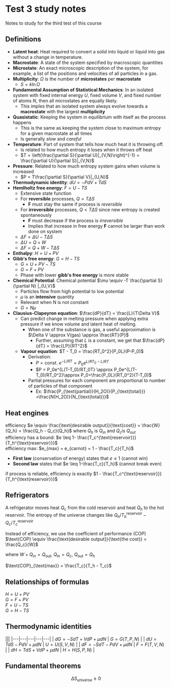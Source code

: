 # Test 3 study notes

Notes to study for the third test of this course

## Definitions

- **Latent heat**: Heat required to convert a solid into liquid or liquid into gas without a change in temperature.
- **Macrostate**:  A state of the system specified by macroscopic quantities
- **Microstate**: An exact microscopic description of the system, for example, a list of the positions and velocities of all particles in a gas.
- **Multiplicity**: $\Omega$ is the number of **microstates** per **macrostate**
  - $S = k \ln\Omega$
- **Fundamental Assumption of Statistical Mechanics**: In an isolated system with fixed internal energy $U$, fixed volume $V$, and fixed number of atoms $N$, then all microstates are equally likely.
  - This imples that an isolated system always evolve towards a **macrostate** with the largest **multiplicity**
- **Quasistatic**: Keeping the system in equilibrium with itself as the process happens
  - This is the same as keeping the system close to maximum entropy for a given macrostate at all times
  - Is generally *slow* and *careful*
- **Temperature**: Part of system that tells how much heat it is throwing off.
  - Is related to how much entropy it loses when it throws off heat
  - $T = \left(\frac{\partial S}{\partial U}|_{V,N}\right)^{-1} = \frac{\partial U}{\partial S}|_{V,N}$
- **Pressure**: Related to how much entropy system gains when volume is increased
  - $P = T\frac{\partial S}{\partial V}|_{U,N}$
- **Thermodynamic identity**: $dU = -PdV + TdS$
- **Hemlholtz free energy**: $F = U - TS$
  - Extensive state function
  - For **reversible** processes, $Q = T\Delta S$
    - **F** must stay the same if process is *reversible*
  - For **irreversible** processes, $Q < T\Delta S$ since new entropy is created spontaneously
    - **F** must decrease if the process is *irreversible*
    - Implies that increase in free energy **F** cannot be larger than work done on system
  - $\Delta F = \Delta U - T\Delta S$
  - $\Delta U = Q + W$
  - $\Delta F = Q + W - T\Delta S$
- **Enthalpy**: $H = U + PV$
- **Gibb's free energy**: $G = H - TS$
  - $G = U + PV - TS$
  - $G = F + PV$
  - Phase with lower **gibb's free energy** is more stable
- **Chemical Potential**: Chemical potential $\mu \equiv -T \frac{\partial S}{\partial N} |_{U,V}$
  - Particles flow from high potential to low potential
  - $\mu$ is an **intensive** quantity
  - Relevant when N is not constant
  - $G = N\mu$
- **Clausius-Clapeyron equation**: $\frac{dP}{dT} = \frac{L}{T\Delta V}$
  - Can predict change in melting pressure when applying extra pressure if we know volume and latent heat of melting.
    - When one of the substance is gas, a useful approximation is $\Delta V \approx V(gas) \approx \frac{RT}{P}$
      - Further, assuming that $L$ is a constant, we get that $\frac{dP}{dT} = \frac{LP}{RT^2}$
  - **Vapour equation**: $T - T_0 = \frac{RT_0^2}{P_0L}(P-P_0)$
    - Derivation: 
      - $P = \text{const. }e^{-L/RT} = P_0e^{L/RT_0 - L/RT}$
      - $P = P_0e^{L(T-T_0)/RT_0T} \approx P_0e^{L(T-T_0)/RT_0^2}\approx P_0+\frac{P_0L}{RT_0^2}(T-T_0)$
    - Partial pressures for each component are proportional to number of particles of that component
      - Ex: $\frac{P_{\text{partial}}(H_2O)}{P_{\text{total}}} =\frac{N(H_2O)}{N_{\text{total}}}$

## Heat engines

efficiency $e \equiv \frac{\text{desirable output}}{\text{cost}} = \frac{W}{Q_h} = \frac{Q_h - Q_c}{Q_h}$ where $Q_h$ is $Q_{in}$ and $Q_c$is $Q_{out}$\
efficiency has a bound: $e \leq 1- \frac{T_c^{\text{reservoir}}}{T_h^{\text{reservoir}}}$\
efficiency max: $e_{max} = e_{carnot} = 1 - \frac{T_c}{T_h}$
- **First law** (conservation of energy) states that $e\leq 1$ (cannot win)
- **Second law** states that $e \leq 1-\frac{T_c}{T_h}$ (cannot break even)

if process is reliable, efficiency is exactly $1 - \frac{T_c^{\text{reservoir}}}{T_h^{\text{reservoir}}}$

## Refrigerators

A refrigerator moves heat $Q_c$ from the cold reservoir and heat $Q_h$ to the hot reservoir. The entropy of the universe changes like $Q_h/T_h^{\text{reservoir}} - Q_c/T_c^{\text{reservoir}}$

Instead of efficiency, we use the coefficient of performance (COP)\
$\text{COP} \equiv \frac{\text{desirable output}}{\text{the cost}} = \frac{Q_c}{W}$

where $W + Q_{\text{in}} = Q_{\text{out}}$, $Q_{\text{in}} = Q_c$, $Q_{\text{out}} = Q_h$

$\text{COP}_{\text{max}} = \frac{T_c}{T_h - T_c}$


## Relationships of formulas
$H = U + PV$\
$G = F + PV$\
$F = U - TS$\
$G = H - TS$

## Thermodynamic identities

|||
|---|---|---|---|---|
| $dG = -SdT + VdP + \mu dN$  | $G = G(T,P,N)$ |
| $dU = TdS - PdV + \mu dN$   | $U = U(S,V,N)$ |
| $dF = -SdT - PdV + \mu dN$  | $F = F(T,V,N)$ |
| $dH = TdS + VdP + \mu dN$   | $H = H(S,P,N)$ |


## Fundamental theorems
$$\Delta S_{\text{universe}} \ge 0$$

